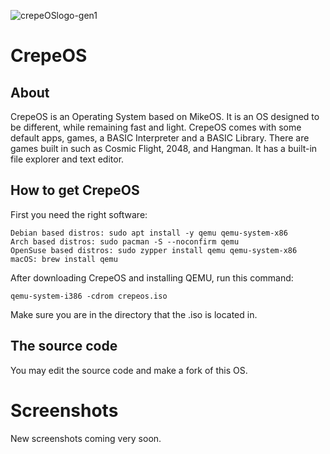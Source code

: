![crepeOSlogo-gen1](https://user-images.githubusercontent.com/88938279/129524188-25f74833-8bef-4c6e-816e-bcbf1c145822.png)

# CrepeOS

## About
CrepeOS is an Operating System based on MikeOS. It is an OS designed to be
different, while remaining fast and light. 
CrepeOS comes with some default apps, games,
a BASIC Interpreter and a BASIC Library.
There are games built in such as Cosmic Flight, 
2048, and Hangman. It has a built-in file explorer
and text editor.


## How to get CrepeOS

First you need the right software:

```
Debian based distros: sudo apt install -y qemu qemu-system-x86
Arch based distros: sudo pacman -S --noconfirm qemu 
OpenSuse based distros: sudo zypper install qemu qemu-system-x86
macOS: brew install qemu
```

After downloading CrepeOS and installing QEMU, run this command:
```
qemu-system-i386 -cdrom crepeos.iso
```
Make sure you are in the directory that the .iso is located in.

## The source code
You may edit the source code and make a fork of this OS. 

# Screenshots
New screenshots coming very soon.
